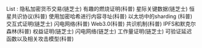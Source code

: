 List :
隐私加密货币交易(链芝士)
有趣的燃烧证明(科普)
星际关键数据(链芝士)
恒星共识协议(科普)
使用加密哈希进行内容寻址(科普)
以太坊中的sharding (科普)
交互式证明(链芝士)
闪电网络(科普)
Web3.0(科普)
共识机制(科普)
IPFS和默克尔森林(科普)
权益证明(链芝士)
闪电网络(链芝士)
工作量证明(链芝士)
可验证延迟函数以及相关攻击模型(科普)
